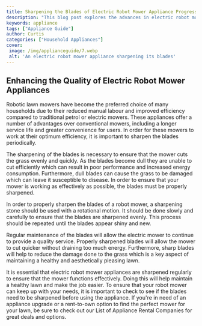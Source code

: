 ```yaml
---
title: Sharpening the Blades of Electric Robot Mower Appliance Progress
description: "This blog post explores the advances in electric robot mower appliance technology and the continuous improvements made in sharpening their blades Learn more about the progress made in this exciting field of robotics"
keywords: appliance
tags: ["Appliance Guide"]
author: Curtis
categories: ["Household Appliances"]
cover: 
 image: /img/applianceguide/7.webp
 alt: 'An electric robot mower appliance sharpening its blades'
---
```

## Enhancing the Quality of Electric Robot Mower Appliances
Robotic lawn mowers have become the preferred choice of many households due to their reduced manual labour and improved efficiency compared to traditional petrol or electric mowers. These appliances offer a number of advantages over conventional mowers, including a longer service life and greater convenience for users. In order for these mowers to work at their optimum efficiency, it is important to sharpen the blades periodically.

The sharpening of the blades is necessary to ensure that the mower cuts the grass evenly and quickly. As the blades become dull they are unable to cut efficiently which can result in poor performance and increased energy consumption. Furthermore, dull blades can cause the grass to be damaged which can leave it susceptible to disease. In order to ensure that your mower is working as effectively as possible, the blades must be properly sharpened.

In order to properly sharpen the blades of a robot mower, a sharpening stone should be used with a rotational motion. It should be done slowly and carefully to ensure that the blades are sharpened evenly. This process should be repeated until the blades appear shiny and new.

Regular maintenance of the blades will allow the electric mower to continue to provide a quality service. Properly sharpened blades will allow the mower to cut quicker without draining too much energy. Furthermore, sharp blades will help to reduce the damage done to the grass which is a key aspect of maintaining a healthy and aesthetically pleasing lawn.

It is essential that electric robot mower appliances are sharpened regularly to ensure that the mower functions effectively. Doing this will help maintain a healthy lawn and make the job easier. To ensure that your robot mower can keep up with your needs, it is important to check to see if the blades need to be sharpened before using the appliance. If you're in need of an appliance upgrade or a rent-to-own option to find the perfect mower for your lawn, be sure to check out our List of Appliance Rental Companies for great deals and options.
